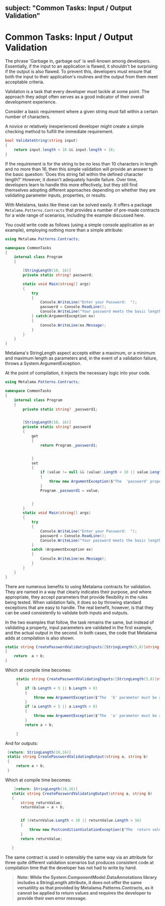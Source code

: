 subject: "Common Tasks: Input / Output Validation"
---

# Common Tasks: Input / Output Validation

The phrase 'Garbage in, garbage out' is well-known among developers. Essentially, if the input to an application is flawed, it shouldn't be surprising if the output is also flawed. To prevent this, developers must ensure that both the input to their application's routines and the output from them meet acceptable criteria.

Validation is a task that every developer must tackle at some point. The approach they adopt often serves as a good indicator of their overall development experience.

Consider a basic requirement where a given string must fall within a certain number of characters.

A novice or relatively inexperienced developer might create a simple checking method to fulfill the immediate requirement.

```c#
bool ValidateString(string input)
{
    return input.length < 10 && input.length > 16;
}
```

If the requirement is for the string to be no less than 10 characters in length and no more than 16, then this simple validation will provide an answer to the basic question: 'Does this string fall within the defined character length?' However, it doesn't adequately handle failure. Over time, developers learn to handle this more effectively, but they still find themselves adopting different approaches depending on whether they are validating parameter inputs, properties, or results.

With Metalama, tasks like these can be solved easily. It offers a package `Metalama.Patterns.Contracts` that provides a number of pre-made contracts for a wide range of scenarios, including the example discussed here.

You could write code as follows (using a simple console application as an example), employing nothing more than a simple attribute:

```c#
using Metalama.Patterns.Contracts;

namespace CommonTasks
{
    internal class Program
    {

        [StringLength(10, 16)]
        private static string? password;

        static void Main(string[] args)
        {
            try
            {
                Console.WriteLine("Enter your Password:  ");
                password = Console.ReadLine();
                Console.WriteLine("Your password meets the basic length requirement.");
            } catch(ArgumentException ex)
            {
                Console.WriteLine(ex.Message);
            }
        }
    }
}
```

Metalama's StringLength aspect accepts either a maximum, or a minimum and maximum length as parameters and, in the event of a validation failure, throws a System.ArgumentException.

At the point of compilation, it injects the necessary logic into your code.

```c#
using Metalama.Patterns.Contracts;

namespace CommonTasks
{
    internal class Program
    {
        private static string? _password1;


        [StringLength(10, 16)]
        private static string? password
        {
            get
            {
                return Program._password1;


            }
            set
            {
                if (value != null && (value!.Length < 10 || value.Length > 16))
                {
                    throw new ArgumentException($"The  'password' property must be a string with length between {10} and {16}.", "value");
                }
                Program._password1 = value;


            }
        }
        static void Main(string[] args)
        {
            try
            {
                Console.WriteLine("Enter your Password:  ");
                password = Console.ReadLine();
                Console.WriteLine("Your password meets the basic length requirement.");
            }
            catch (ArgumentException ex)
            {
                Console.WriteLine(ex.Message);
            }
        }
    }
}
```

There are numerous benefits to using Metalama contracts for validation. They are named in a way that clearly indicates their purpose, and where appropriate, they accept parameters that provide flexibility in the rules being tested. When validation fails, it does so by throwing standard exceptions that are easy to handle. The real benefit, however, is that they can be used consistently to validate both inputs and outputs.

In the two examples that follow, the task remains the same, but instead of validating a property, input parameters are validated in the first example, and the actual output in the second. In both cases, the code that Metalama adds at compilation is also shown.

```c#
static string CreatePasswordValidatingInputs([StringLength(5,8)]string a, [StringLength(5, 8)] string b)
{
    return  a + b;
}
```

Which at compile time becomes:

```c#
     static string CreatePasswordValidatingInputs([StringLength(5,8)]string a, [StringLength(5, 8)] string b)
     {
         if (b.Length < 5 || b.Length > 8)
         {
             throw new ArgumentException($"The  'b' parameter must be a string with length between {5} and {8}.", "b");
         }
         if (a.Length < 5 || a.Length > 8)
         {
             throw new ArgumentException($"The  'a' parameter must be a string with length between {5} and {8}.", "a");
         }
         return a + b;

     }
```

And for outputs:

```c#
 [return: StringLength(10,16)]
 static string CreatePasswordValidatingOutput(string a, string b)
 {
     return a + b;
 }
```

Which at compile time becomes:

```c#
    [return: StringLength(10,16)]
   static string CreatePasswordValidatingOutput(string a, string b)
   {
       string returnValue;
       returnValue = a + b;


       if (returnValue.Length < 10 || returnValue.Length > 16)
       {
           throw new PostconditionViolationException($"The  return value must be a string with length between {10} and {16}.");
       }
       return returnValue;

   }
```

The same contract is used in ostensibly the same way via an attribute for three quite different validation scenarios but produces consistent code at compilation time that the developer has not had to write by hand.

> **Note: While the System.ComponentModel.DataAnnotations library includes a StringLength attribute, it does not offer the same versatility as that provided by Metalama.Patterns.Contracts, as it cannot be applied to return values and requires the developer to provide their own error message.**

